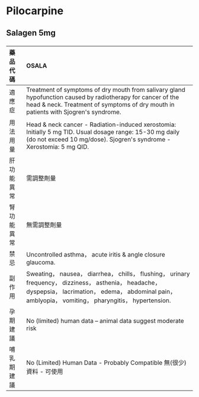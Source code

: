 # Pilocarpine

## Salagen 5mg

##### 

| 藥品代碼   | OSALA                                                                                                                                                                                                          |
|:-----------|:---------------------------------------------------------------------------------------------------------------------------------------------------------------------------------------------------------------|
| 適應症     | Treatment of symptoms of dry mouth from salivary gland hypofunction caused by radiotherapy for cancer of the head & neck. Treatment of symptoms of dry mouth in patients with Sjogren's syndrome.              |
| 用法用量   | Head & neck cancer - Radiation-induced xerostomia: Initially 5 mg TID. Usual dosage range: 15-30 mg daily (do not exceed 10 mg/dose). Sjogren's syndrome - Xerostomia: 5 mg QID.                               |
| 肝功能異常 | 需調整劑量                                                                                                                                                                                                     |
| 腎功能異常 | 無需調整劑量                                                                                                                                                                                                   |
| 禁忌       | Uncontrolled asthma， acute iritis & angle closure glaucoma.                                                                                                                                                   |
| 副作用     | Sweating， nausea， diarrhea， chills， flushing， urinary frequency， dizziness， asthenia， headache， dyspepsia， lacrimation， edema， abdominal pain， amblyopia， vomiting， pharyngitis， hypertension. |
| 孕期建議   | No (limited) human data – animal data suggest moderate risk                                                                                                                                                    |
| 哺乳期建議 | No (Limited) Human Data - Probably Compatible 無(很少)資料 - 可使用                                                                                                                                            |

